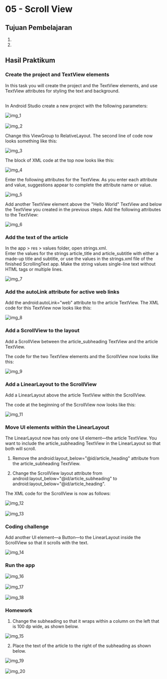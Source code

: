 # 05 - Scroll View

## Tujuan Pembelajaran

1. 
2. 

## Hasil Praktikum

### Create the project and TextView elements

In this task you will create the project and the TextView elements, and use TextView attributes for styling the text and background.<br><br>

In Android Studio create a new project with the following parameters:<br>

![img_1](img/img_1.PNG)<br><br>
![img_2](img/img_2.PNG)<br>

Change this ViewGroup to RelativeLayout. The second line of code now looks something like this:<br>

 ![img_3](img/img_3.PNG)<br>

The block of XML code at the top now looks like this:<br>

![img_4](img/img_4.PNG)<br>

Enter the following attributes for the TextView. As you enter each attribute and value, suggestions appear to complete the attribute name or value.<br>

![img_5](img/img_5.PNG)<br>

Add another TextView element above the "Hello World" TextView and below the TextView you created in the previous steps. Add the following attributes to the TextView:<br>

![img_6](img/img_6.PNG)<br>

### Add the text of the article

In the app > res > values folder, open strings.xml.<br>
Enter the values for the strings article_title and article_subtitle with either a made-up title and subtitle, or use the values in the strings.xml file of the finished ScrollingText app. Make the string values single-line text without HTML tags or multiple lines.<br>

![img_7](img/img_7.PNG)<br>

### Add the autoLink attribute for active web links

Add the android:autoLink="web" attribute to the article TextView. The XML code for this TextView now looks like this:<br>

![img_8](img/img_8.PNG)<br>

### Add a ScrollView to the layout

Add a ScrollView between the article_subheading TextView and the article TextView.<br>

The code for the two TextView elements and the ScrollView now looks like this:<br>

![img_9](img/img_9.PNG)<br>

### Add a LinearLayout to the ScrollView

Add a LinearLayout above the article TextView within the ScrollView.<br> 

The code at the beginning of the ScrollView now looks like this:<br>

![img_11](img/img_11.PNG)<br>

### Move UI elements within the LinearLayout

The LinearLayout now has only one UI element—the article TextView. You want to include the article_subheading TextView in the LinearLayout so that both will scroll.<br>

1. Remove the android:layout_below="@id/article_heading" attribute from the article_subheading TextView.<br>

2. Change the ScrollView layout attribute from android:layout_below="@id/article_subheading" to android:layout_below="@id/article_heading".<br>

The XML code for the ScrollView is now as follows:<br>

![img_12](img/img_12.PNG)<br><br>
![img_13](img/img_13.PNG)<br>

### Coding challenge

Add another UI element—a Button—to the LinearLayout inside the ScrollView so that it scrolls with the text.<br>

![img_14](img/img_14.PNG)<br>

### Run the app

![img_16](img/img_16.PNG)<br><br>
![img_17](img/img_17.PNG)<br><br>
![img_18](img/img_18.PNG)<br>

### Homework

1. Change the subheading so that it wraps within a column on the left that is 100 dp wide, as shown below.<br>

![img_15](img/img_15.PNG)<br>

2. Place the text of the article to the right of the subheading as shown below.<br>

![img_19](img/img_19.PNG)<br><br>
![img_20](img/img_20.PNG)
